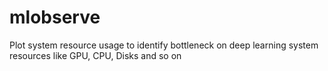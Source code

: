 # mlobserve
Plot system resource usage to identify bottleneck on deep learning system resources like GPU, CPU, Disks and so on
